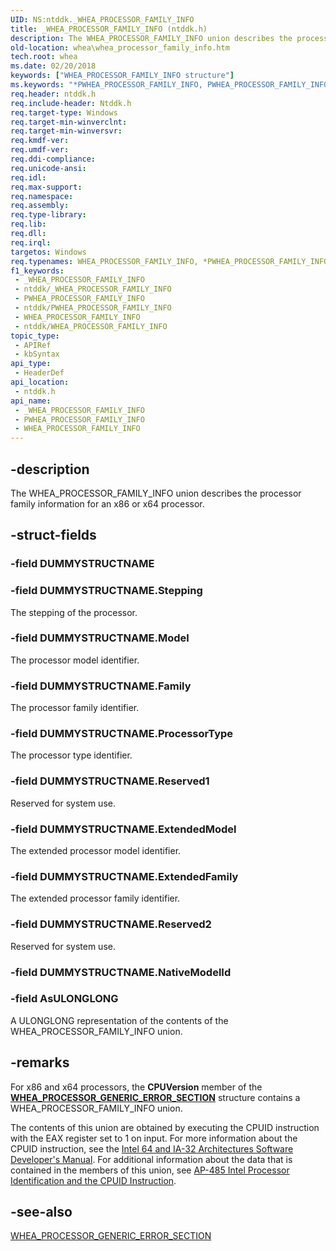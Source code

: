 ```yaml
---
UID: NS:ntddk._WHEA_PROCESSOR_FAMILY_INFO
title: _WHEA_PROCESSOR_FAMILY_INFO (ntddk.h)
description: The WHEA_PROCESSOR_FAMILY_INFO union describes the processor family information for an x86 or x64 processor.
old-location: whea\whea_processor_family_info.htm
tech.root: whea
ms.date: 02/20/2018
keywords: ["WHEA_PROCESSOR_FAMILY_INFO structure"]
ms.keywords: "*PWHEA_PROCESSOR_FAMILY_INFO, PWHEA_PROCESSOR_FAMILY_INFO, PWHEA_PROCESSOR_FAMILY_INFO union pointer [WHEA Drivers and Applications], WHEA_PROCESSOR_FAMILY_INFO, WHEA_PROCESSOR_FAMILY_INFO union [WHEA Drivers and Applications], _WHEA_PROCESSOR_FAMILY_INFO, ntddk/PWHEA_PROCESSOR_FAMILY_INFO, ntddk/WHEA_PROCESSOR_FAMILY_INFO, whea.whea_processor_family_info, whearef_f15c7bb5-aee5-4a59-9869-285828d92b5e.xml"
req.header: ntddk.h
req.include-header: Ntddk.h
req.target-type: Windows
req.target-min-winverclnt:
req.target-min-winversvr: 
req.kmdf-ver: 
req.umdf-ver: 
req.ddi-compliance: 
req.unicode-ansi: 
req.idl: 
req.max-support: 
req.namespace: 
req.assembly: 
req.type-library: 
req.lib: 
req.dll: 
req.irql: 
targetos: Windows
req.typenames: WHEA_PROCESSOR_FAMILY_INFO, *PWHEA_PROCESSOR_FAMILY_INFO
f1_keywords:
 - _WHEA_PROCESSOR_FAMILY_INFO
 - ntddk/_WHEA_PROCESSOR_FAMILY_INFO
 - PWHEA_PROCESSOR_FAMILY_INFO
 - ntddk/PWHEA_PROCESSOR_FAMILY_INFO
 - WHEA_PROCESSOR_FAMILY_INFO
 - ntddk/WHEA_PROCESSOR_FAMILY_INFO
topic_type:
 - APIRef
 - kbSyntax
api_type:
 - HeaderDef
api_location:
 - ntddk.h
api_name:
 - _WHEA_PROCESSOR_FAMILY_INFO
 - PWHEA_PROCESSOR_FAMILY_INFO
 - WHEA_PROCESSOR_FAMILY_INFO
---
```


## -description

The WHEA_PROCESSOR_FAMILY_INFO union describes the processor family information for an x86 or x64 processor.

## -struct-fields

### -field DUMMYSTRUCTNAME

### -field DUMMYSTRUCTNAME.Stepping

The stepping of the processor.

### -field DUMMYSTRUCTNAME.Model

The processor model identifier.

### -field DUMMYSTRUCTNAME.Family

The processor family identifier.

### -field DUMMYSTRUCTNAME.ProcessorType

The processor type identifier.

### -field DUMMYSTRUCTNAME.Reserved1

Reserved for system use.

### -field DUMMYSTRUCTNAME.ExtendedModel

The extended processor model identifier.

### -field DUMMYSTRUCTNAME.ExtendedFamily

The extended processor family identifier.

### -field DUMMYSTRUCTNAME.Reserved2

Reserved for system use.

### -field DUMMYSTRUCTNAME.NativeModelId

### -field AsULONGLONG

A ULONGLONG representation of the contents of the WHEA_PROCESSOR_FAMILY_INFO union.

## -remarks

For x86 and x64 processors, the **CPUVersion** member of the [**WHEA_PROCESSOR_GENERIC_ERROR_SECTION**](/windows-hardware/drivers/ddi/ntddk/ns-ntddk-_whea_processor_generic_error_section) structure contains a WHEA_PROCESSOR_FAMILY_INFO union.

The contents of this union are obtained by executing the CPUID instruction with the EAX register set to 1 on input. For more information about the CPUID instruction, see the [Intel 64 and IA-32 Architectures Software Developer's Manual](https://www.intel.com/content/www/us/en/developer/articles/technical/intel-sdm.html). For additional information about the data that is contained in the members of this union, see [AP-485 Intel Processor Identification and the CPUID Instruction](https://www.intel.com/content/www/us/en/developer/overview.html).

## -see-also

[WHEA_PROCESSOR_GENERIC_ERROR_SECTION](/windows-hardware/drivers/ddi/ntddk/ns-ntddk-_whea_processor_generic_error_section)
